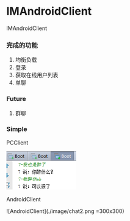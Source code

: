 # IMAndroidClient
IMAndroidClient

### 完成的功能

1. 均衡负载
2. 登录
3. 获取在线用户列表
4. 单聊

### Future

1. 群聊

### Simple

PCClient

![PCClient](./image/chat1.png)

AndroidClient

![AndroidClient](./image/chat2.png =300x300)